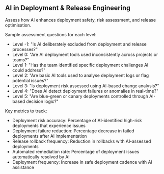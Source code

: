 ## AI in Deployment & Release Engineering

Assess how AI enhances deployment safety, risk assessment, and release optimisation.

Sample assessment questions for each level:
- Level -1: "Is AI deliberately excluded from deployment and release processes?"
- Level 0: "Are AI deployment tools used inconsistently across projects or teams?"
- Level 1: "Has the team identified specific deployment challenges AI could address?"
- Level 2: "Are basic AI tools used to analyse deployment logs or flag potential issues?"
- Level 3: "Is deployment risk assessed using AI-based change analysis?"
- Level 4: "Does AI detect deployment failures or anomalies in real-time?"
- Level 5: "Are blue-green or canary deployments controlled through AI-based decision logic?"

Key metrics to track:
- Deployment risk accuracy: Percentage of AI-identified high-risk deployments that experience issues
- Deployment failure reduction: Percentage decrease in failed deployments after AI implementation
- Release rollback frequency: Reduction in rollbacks with AI-assessed deployments
- Automated remediation rate: Percentage of deployment issues automatically resolved by AI
- Deployment frequency: Increase in safe deployment cadence with AI assistance
